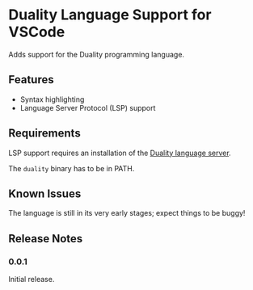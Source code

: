 # Duality Language Support for VSCode

Adds support for the Duality programming language.

## Features

* Syntax highlighting
* Language Server Protocol (LSP) support

## Requirements

LSP support requires an installation of the [Duality language server](https://duality-lang.org).

The `duality` binary has to be in PATH.

## Known Issues

The language is still in its very early stages; expect things to be buggy!

## Release Notes

### 0.0.1

Initial release.
